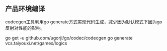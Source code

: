

## 产品环境编译

codecgen工具利用go generate方式实现代码生成，减少因为默认模式下因为go反射对性能的影响。

go get -u github.com/ugorji/go/codec/codecgen
go generate vcs.taiyouxi.net/gamex/logics
